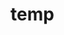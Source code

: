 # temp





















































































































































































